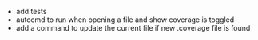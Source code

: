 - add tests
- autocmd to run when opening a file and show coverage is toggled
- add a command to update the current file if new .coverage file is found

